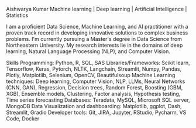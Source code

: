 Aishwarya Kumar 
Machine learning | Deep learning | Artificial Intelligence | Statistics

I am a proficient Data Science, Machine Learning, and AI practitioner with a proven track record in developing innovative solutions to complex business problems. I'm currently pursuing a Master's degree in Data Science from Northeastern University. My research interests lie in the domains of deep learning, Natural Language Processing (NLP), and Computer Vision.

Skills
Programming: Python, R, SQL, SAS
Libraries/Frameworks: Scikit learn, Tensorflow, Keras, Pytorch, NLTK, Langchain, Streamlit, Numpy, Pandas, Plotly, Matplotlib, Selenium, OpenCV, Beautifulsoup
Machine Learning techniques: Deep learning, Computer Vision, NLP, LLMs, Neural Networks (CNN, GAN), Regression, Decision trees, Random Forest, Boosting (GBM, XGB), Ensemble models, Clustering, Factor analysis, Hypothesis testing, Time series forecasting
Databases: Teradata, MySQL, Microsoft SQL server, MongoDB
Data Visualization and dashboarding: Matplotlib, ggplot, Dash, Streamlit, Gradio
Developer tools: Git, JIRA, Jupyter, RStudio, Pycharm, VS Code, Docker

<!---
aishwarya-kumar/aishwarya-kumar is a ✨ special ✨ repository because its `README.md` (this file) appears on your GitHub profile.
You can click the Preview link to take a look at your changes.
--->
